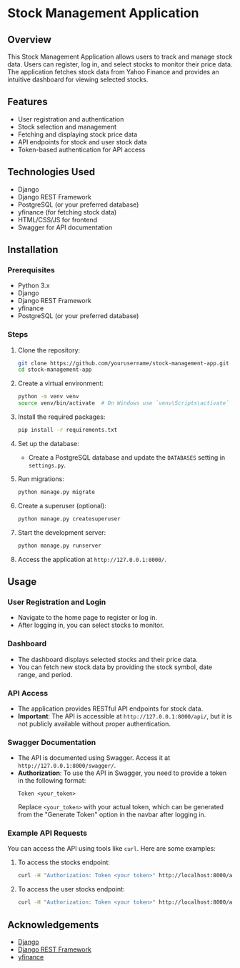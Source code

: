 # Stock Management Application

## Overview
This Stock Management Application allows users to track and manage stock data. Users can register, log in, and select stocks to monitor their price data. The application fetches stock data from Yahoo Finance and provides an intuitive dashboard for viewing selected stocks.

## Features
- User registration and authentication
- Stock selection and management
- Fetching and displaying stock price data
- API endpoints for stock and user stock data
- Token-based authentication for API access

## Technologies Used
- Django
- Django REST Framework
- PostgreSQL (or your preferred database)
- yfinance (for fetching stock data)
- HTML/CSS/JS for frontend
- Swagger for API documentation

## Installation

### Prerequisites
- Python 3.x
- Django
- Django REST Framework
- yfinance
- PostgreSQL (or your preferred database)

### Steps
1. Clone the repository:
   ```bash
   git clone https://github.com/yourusername/stock-management-app.git
   cd stock-management-app
   ```

2. Create a virtual environment:
   ```bash
   python -m venv venv
   source venv/bin/activate  # On Windows use `venv\Scripts\activate`
   ```

3. Install the required packages:
   ```bash
   pip install -r requirements.txt
   ```

4. Set up the database:
   - Create a PostgreSQL database and update the `DATABASES` setting in `settings.py`.

5. Run migrations:
   ```bash
   python manage.py migrate
   ```

6. Create a superuser (optional):
   ```bash
   python manage.py createsuperuser
   ```

7. Start the development server:
   ```bash
   python manage.py runserver
   ```

8. Access the application at `http://127.0.0.1:8000/`.

## Usage

### User Registration and Login
- Navigate to the home page to register or log in.
- After logging in, you can select stocks to monitor.

### Dashboard
- The dashboard displays selected stocks and their price data.
- You can fetch new stock data by providing the stock symbol, date range, and period.

### API Access
- The application provides RESTful API endpoints for stock data.
- **Important**: The API is accessible at `http://127.0.0.1:8000/api/`, but it is not publicly available without proper authentication.

### Swagger Documentation
- The API is documented using Swagger. Access it at `http://127.0.0.1:8000/swagger/`.
- **Authorization**: To use the API in Swagger, you need to provide a token in the following format:
  ```
  Token <your_token>
  ```
  Replace `<your_token>` with your actual token, which can be generated from the "Generate Token" option in the navbar after logging in.

### Example API Requests
You can access the API using tools like `curl`. Here are some examples:

1. To access the stocks endpoint:
   ```bash
   curl -H "Authorization: Token <your token>" http://localhost:8000/api/stocks/
   ```

2. To access the user stocks endpoint:
   ```bash
   curl -H "Authorization: Token <your token>" http://localhost:8000/api/user-stocks/
   ```

## Acknowledgements
- [Django](https://www.djangoproject.com/)
- [Django REST Framework](https://www.django-rest-framework.org/)
- [yfinance](https://pypi.org/project/yfinance/)
